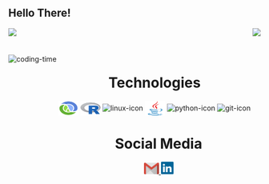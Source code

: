 ## Hello There!
<div>
  
  <img  height="180em" src="https://github-readme-stats.vercel.app/api?username=Joaogomesbrandao&show_icons=true&theme=great-gatsby&include_all_commits=true&count_private=true"/>
  <img align="right" height="180em" src="https://github-readme-stats.vercel.app/api/top-langs/?username=Joaogomesbrandao&layout=compact&langs_count=16&theme=great-gatsby"/>
</div>
<br>

<div  align="center"> 
  <div style="display: inline_block"><br>
    <img align="left" height="250" alt="coding-time" src="code.gif">
    <h1 align="center">Technologies</h1>
    <img align="center" height="30" width="40" alt="clojure-icon" src="https://raw.githubusercontent.com/devicons/devicon/master/icons/clojure/clojure-original.svg">
    <img align="center" height="30" width="40" alt="r-icon" src="https://raw.githubusercontent.com/devicons/devicon/master/icons/r/r-original.svg">
    <img align="center" height="30" width="40" alt="linux-icon" src="https://raw.githubusercontent.com/Thomas-George-T/Thomas-George-T/master/assets/linux-tux.svg">
    <img align="center" height="30" width="40" alt="java-icon" src="https://raw.githubusercontent.com/devicons/devicon/master/icons/java/java-original.svg">
    <img align="center" height="30" width="40" alt="python-icon"  src="https://raw.githubusercontent.com/Thomas-George-T/Thomas-George-T/master/assets/python.svg">
    <img align="center" height="30" width="40" alt="git-icon" src="https://raw.githubusercontent.com/jmnote/z-icons/master/svg/git.svg">
   </div>
    
  
  <h1 align="center">Social Media</h1>
    <a href = "mailto: joao.lucas.gomes.brandao@ccc.ufcg.edu.br">
      <img width="30" src="gmail.svg">
    </a>
    <a href = "https://www.linkedin.com/in/jo%C3%A3o-brand%C3%A3o-336138330/">
      <img width="25" src="linkedin.svg">
    </a>
</div>
